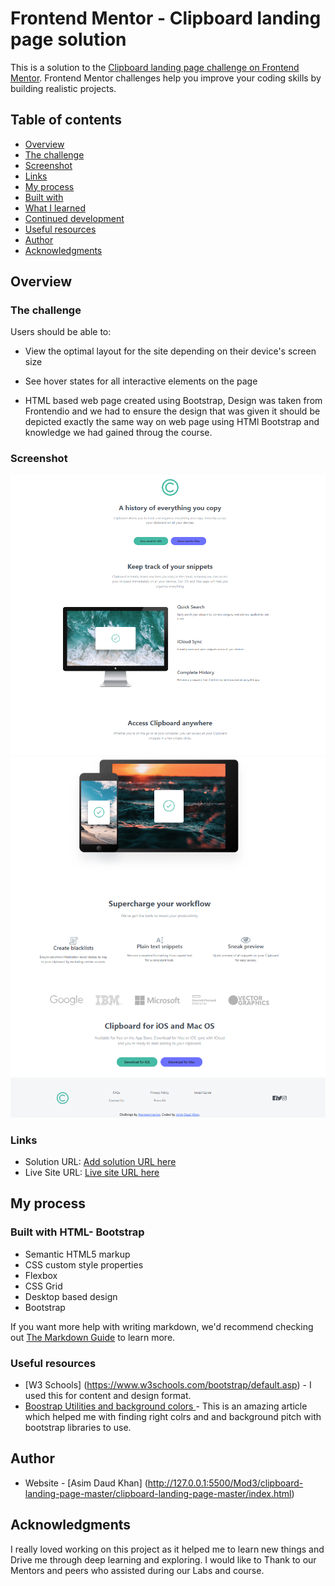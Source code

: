 # Frontend Mentor - Clipboard landing page solution

This is a solution to the [Clipboard landing page challenge on Frontend Mentor](https://www.frontendmentor.io/challenges/clipboard-landing-page-5cc9bccd6c4c91111378ecb9). Frontend Mentor challenges help you improve your coding skills by building realistic projects. 

## Table of contents

- [Overview](#overview)
- [The challenge](#the-challenge)
- [Screenshot](#screenshot)
- [Links](#links)
- [My process](#my-process)
- [Built with](#built-with)
- [What I learned](#what-i-learned)
- [Continued development](#continued-development)
- [Useful resources](#useful-resources)
- [Author](#author)
- [Acknowledgments](#acknowledgments)

## Overview

### The challenge

Users should be able to:

- View the optimal layout for the site depending on their device's screen size
- See hover states for all interactive elements on the page

- HTML based web page created using Bootstrap, Design was taken from Frontendio and we had to ensure the design that was given it should be depicted exactly the same way on web page using HTMl Bootstrap and knowledge we had gained throug the course. 

### Screenshot

![alt text ](Final-design-snip/design-snip-1.png) 
![alt text ](Final-design-snip/design-snip-2.png) 


### Links

- Solution URL: [Add solution URL here](https://github.com/Asim0712/MOD-3-SBA-Clipboaerd-Landing-Page.git)
- Live Site URL: [Live site URL here](http://127.0.0.1:5500/Mod3/clipboard-landing-page-master/clipboard-landing-page-master/index.html)

## My process

### Built with HTML- Bootstrap

- Semantic HTML5 markup
- CSS custom style properties
- Flexbox
- CSS Grid
- Desktop based design
- Bootstrap



If you want more help with writing markdown, we'd recommend checking out [The Markdown Guide](https://www.markdownguide.org/) to learn more.


### Useful resources

- [W3 Schools] (https://www.w3schools.com/bootstrap/default.asp) - I used this for content and design format.
- [Boostrap Utilities and background colors ](https://getbootstrap.com/docs/5.3/utilities/background/) - This is an amazing article which helped me with finding right colrs and and background pitch with bootstrap libraries to use.


## Author

- Website - [Asim Daud Khan] (http://127.0.0.1:5500/Mod3/clipboard-landing-page-master/clipboard-landing-page-master/index.html)



## Acknowledgments

I really loved working on this project as it helped me to learn new things and Drive me through deep learning and exploring. I would like to Thank to our Mentors and peers who assisted during our Labs and course.



